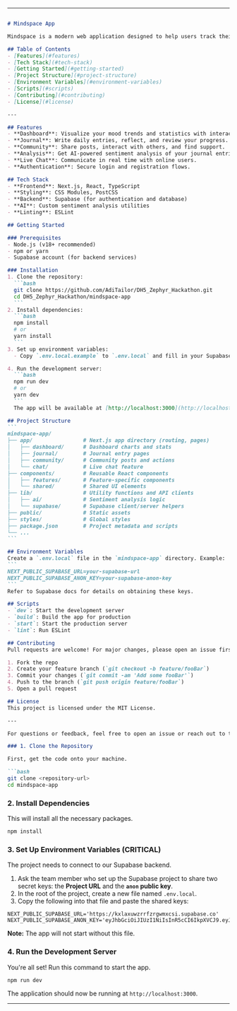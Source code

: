 -----

````markdown

# Mindspace App

Mindspace is a modern web application designed to help users track their mental well-being, analyze mood trends, engage with a supportive community, and maintain a personal journal. Built with Next.js, TypeScript, and Supabase, Mindspace offers a seamless experience for self-reflection and growth.

## Table of Contents
- [Features](#features)
- [Tech Stack](#tech-stack)
- [Getting Started](#getting-started)
- [Project Structure](#project-structure)
- [Environment Variables](#environment-variables)
- [Scripts](#scripts)
- [Contributing](#contributing)
- [License](#license)

---

## Features
- **Dashboard**: Visualize your mood trends and statistics with interactive charts.
- **Journal**: Write daily entries, reflect, and review your progress.
- **Community**: Share posts, interact with others, and find support.
- **Analysis**: Get AI-powered sentiment analysis of your journal entries.
- **Live Chat**: Communicate in real time with online users.
- **Authentication**: Secure login and registration flows.

## Tech Stack
- **Frontend**: Next.js, React, TypeScript
- **Styling**: CSS Modules, PostCSS
- **Backend**: Supabase (for authentication and database)
- **AI**: Custom sentiment analysis utilities
- **Linting**: ESLint

## Getting Started

### Prerequisites
- Node.js (v18+ recommended)
- npm or yarn
- Supabase account (for backend services)

### Installation
1. Clone the repository:
  ```bash
  git clone https://github.com/AdiTailor/DH5_Zephyr_Hackathon.git
  cd DH5_Zephyr_Hackathon/mindspace-app
  ```
2. Install dependencies:
  ```bash
  npm install
  # or
  yarn install
  ```
3. Set up environment variables:
  - Copy `.env.local.example` to `.env.local` and fill in your Supabase credentials and other secrets.

4. Run the development server:
  ```bash
  npm run dev
  # or
  yarn dev
  ```
  The app will be available at [http://localhost:3000](http://localhost:3000).

## Project Structure
```
mindspace-app/
├── app/                # Next.js app directory (routing, pages)
│   ├── dashboard/      # Dashboard charts and stats
│   ├── journal/        # Journal entry pages
│   ├── community/      # Community posts and actions
│   └── chat/           # Live chat feature
├── components/         # Reusable React components
│   ├── features/       # Feature-specific components
│   └── shared/         # Shared UI elements
├── lib/                # Utility functions and API clients
│   ├── ai/             # Sentiment analysis logic
│   └── supabase/       # Supabase client/server helpers
├── public/             # Static assets
├── styles/             # Global styles
├── package.json        # Project metadata and scripts
└── ...
```

## Environment Variables
Create a `.env.local` file in the `mindspace-app` directory. Example:
```
NEXT_PUBLIC_SUPABASE_URL=your-supabase-url
NEXT_PUBLIC_SUPABASE_ANON_KEY=your-supabase-anon-key
```
Refer to Supabase docs for details on obtaining these keys.

## Scripts
- `dev`: Start the development server
- `build`: Build the app for production
- `start`: Start the production server
- `lint`: Run ESLint

## Contributing
Pull requests are welcome! For major changes, please open an issue first to discuss what you would like to change.

1. Fork the repo
2. Create your feature branch (`git checkout -b feature/fooBar`)
3. Commit your changes (`git commit -am 'Add some fooBar'`)
4. Push to the branch (`git push origin feature/fooBar`)
5. Open a pull request

## License
This project is licensed under the MIT License.

---

For questions or feedback, feel free to open an issue or reach out to the maintainers.

### 1. Clone the Repository

First, get the code onto your machine.

```bash
git clone <repository-url>
cd mindspace-app
````

### 2\. Install Dependencies

This will install all the necessary packages.

```bash
npm install
```

### 3\. Set Up Environment Variables (CRITICAL)

The project needs to connect to our Supabase backend.

1.  Ask the team member who set up the Supabase project to share two secret keys: the **Project URL** and the **`anon` public key**.
2.  In the root of the project, create a new file named `.env.local`.
3.  Copy the following into that file and paste the shared keys:

<!-- end list -->

```env
NEXT_PUBLIC_SUPABASE_URL='https://kxlaxuwzrrfzrgwmxcsi.supabase.co'
NEXT_PUBLIC_SUPABASE_ANON_KEY='eyJhbGciOiJIUzI1NiIsInR5cCI6IkpXVCJ9.eyJpc3MiOiJzdXBhYmFzZSIsInJlZiI6Imt4bGF4dXd6cnJmenJnd214Y3NpIiwicm9sZSI6ImFub24iLCJpYXQiOjE3NTgzMDQ0NTgsImV4cCI6MjA3Mzg4MDQ1OH0.tuwyWyNudZzptWh3_CO6YEQUxKsnjbDYUoSKBPwP4H0'
```

**Note:** The app will not start without this file.

### 4\. Run the Development Server

You're all set\! Run this command to start the app.

```bash
npm run dev
```

The application should now be running at `http://localhost:3000`.

-----

```
```
